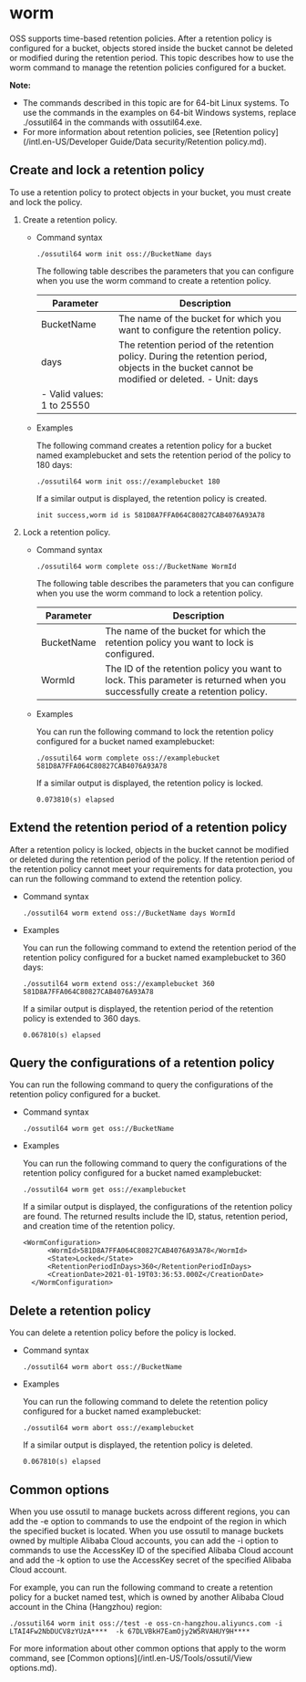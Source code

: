 # worm

OSS supports time-based retention policies. After a retention policy is configured for a bucket, objects stored inside the bucket cannot be deleted or modified during the retention period. This topic describes how to use the worm command to manage the retention policies configured for a bucket.

**Note:**

-   The commands described in this topic are for 64-bit Linux systems. To use the commands in the examples on 64-bit Windows systems, replace ./ossutil64 in the commands with ossutil64.exe.
-   For more information about retention policies, see [Retention policy](/intl.en-US/Developer Guide/Data security/Retention policy.md).

## Create and lock a retention policy

To use a retention policy to protect objects in your bucket, you must create and lock the policy.

1.  Create a retention policy.
    -   Command syntax

        ```
        ./ossutil64 worm init oss://BucketName days
        ```

        The following table describes the parameters that you can configure when you use the worm command to create a retention policy.

        |Parameter|Description|
        |---------|-----------|
        |BucketName|The name of the bucket for which you want to configure the retention policy.|
        |days|The retention period of the retention policy. During the retention period, objects in the bucket cannot be modified or deleted.        -   Unit: days
        -   Valid values: 1 to 25550 |

    -   Examples

        The following command creates a retention policy for a bucket named examplebucket and sets the retention period of the policy to 180 days:

        ```
        ./ossutil64 worm init oss://examplebucket 180
        ```

        If a similar output is displayed, the retention policy is created.

        ```
        init success,worm id is 581D8A7FFA064C80827CAB4076A93A78
        ```

2.  Lock a retention policy.
    -   Command syntax

        ```
        ./ossutil64 worm complete oss://BucketName WormId
        ```

        The following table describes the parameters that you can configure when you use the worm command to lock a retention policy.

        |Parameter|Description|
        |---------|-----------|
        |BucketName|The name of the bucket for which the retention policy you want to lock is configured.|
        |WormId|The ID of the retention policy you want to lock. This parameter is returned when you successfully create a retention policy.|

    -   Examples

        You can run the following command to lock the retention policy configured for a bucket named examplebucket:

        ```
        ./ossutil64 worm complete oss://examplebucket 581D8A7FFA064C80827CAB4076A93A78
        ```

        If a similar output is displayed, the retention policy is locked.

        ```
        0.073810(s) elapsed
        ```


## Extend the retention period of a retention policy

After a retention policy is locked, objects in the bucket cannot be modified or deleted during the retention period of the policy. If the retention period of the retention policy cannot meet your requirements for data protection, you can run the following command to extend the retention policy.

-   Command syntax

    ```
    ./ossutil64 worm extend oss://BucketName days WormId
    ```

-   Examples

    You can run the following command to extend the retention period of the retention policy configured for a bucket named examplebucket to 360 days:

    ```
    ./ossutil64 worm extend oss://examplebucket 360 581D8A7FFA064C80827CAB4076A93A78
    ```

    If a similar output is displayed, the retention period of the retention policy is extended to 360 days.

    ```
    0.067810(s) elapsed
    ```


## Query the configurations of a retention policy

You can run the following command to query the configurations of the retention policy configured for a bucket.

-   Command syntax

    ```
    ./ossutil64 worm get oss://BucketName
    ```

-   Examples

    You can run the following command to query the configurations of the retention policy configured for a bucket named examplebucket:

    ```
    ./ossutil64 worm get oss://examplebucket
    ```

    If a similar output is displayed, the configurations of the retention policy are found. The returned results include the ID, status, retention period, and creation time of the retention policy.

    ```
    <WormConfiguration>
          <WormId>581D8A7FFA064C80827CAB4076A93A78</WormId>
          <State>Locked</State>
          <RetentionPeriodInDays>360</RetentionPeriodInDays>
          <CreationDate>2021-01-19T03:36:53.000Z</CreationDate>
      </WormConfiguration>
    ```


## Delete a retention policy

You can delete a retention policy before the policy is locked.

-   Command syntax

    ```
    ./ossutil64 worm abort oss://BucketName
    ```

-   Examples

    You can run the following command to delete the retention policy configured for a bucket named examplebucket:

    ```
    ./ossutil64 worm abort oss://examplebucket
    ```

    If a similar output is displayed, the retention policy is deleted.

    ```
    0.067810(s) elapsed
    ```


## Common options

When you use ossutil to manage buckets across different regions, you can add the -e option to commands to use the endpoint of the region in which the specified bucket is located. When you use ossutil to manage buckets owned by multiple Alibaba Cloud accounts, you can add the -i option to commands to use the AccessKey ID of the specified Alibaba Cloud account and add the -k option to use the AccessKey secret of the specified Alibaba Cloud account.

For example, you can run the following command to create a retention policy for a bucket named test, which is owned by another Alibaba Cloud account in the China \(Hangzhou\) region:

```
./ossutil64 worm init oss://test -e oss-cn-hangzhou.aliyuncs.com -i LTAI4Fw2NbDUCV8zYUzA****  -k 67DLVBkH7EamOjy2W5RVAHUY9H****
```

For more information about other common options that apply to the worm command, see [Common options](/intl.en-US/Tools/ossutil/View options.md).

